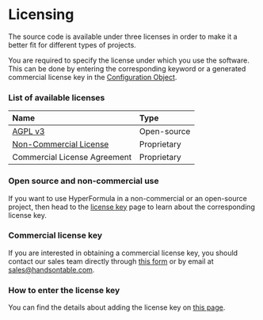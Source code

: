 # Licensing

The source code is available under three licenses in order to make it a better fit for different types of projects.

You are required to specify the license under which you use the software. This can be done by entering the corresponding keyword or a generated commercial license key in the [Configuration Object](configuration-options.md).

### List of available licenses

| Name | Type |
| :--- | :--- |
| [AGPL v3](https://github.com/handsontable/hyperformula/blob/master/agpl-3.0.txt) | Open-source |
| [Non-Commercial License](https://github.com/handsontable/hyperformula/blob/master/non-commercial-license.pdf) | Proprietary |
| Commercial License Agreement | Proprietary |

### Open source and non-commercial use

If you want to use HyperFormula in a non-commercial or an open-source project, then head to the [license key](license-key.md) page to learn about the corresponding license key.

### Commercial license key

If you are interested in obtaining a commercial license key, you should contact our sales team directly through [this form](https://handsontable.com/contact?category=request_for_quotation) or by email at [sales@handsontable.com](mailto:sales@handsontable.com).

### How to enter the license key

You can find the details about adding the license key on [this page](license-key.md).


